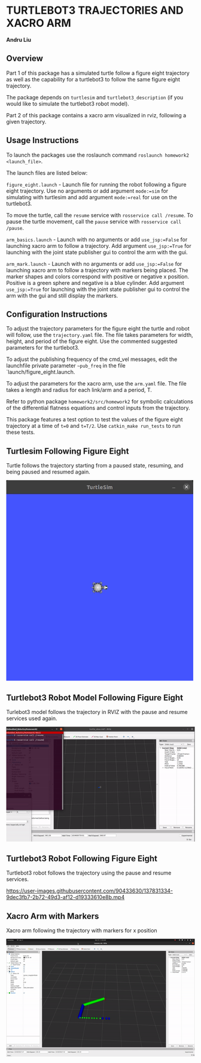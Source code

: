 # TURTLEBOT3 TRAJECTORIES AND XACRO ARM
**Andru Liu**

## Overview 
Part 1 of this package has a simulated turtle follow a figure eight trajectory as well as the capability for a turtlebot3 to follow the same figure eight trajectory.

The package depends on `turtlesim` and `turtlebot3_description` (if you would like to simulate the turtlebot3 robot model). 

Part 2 of this package contains a xacro arm visualized in rviz, following a given trajectory. 

## Usage Instructions 
To launch the packages use the roslaunch command `roslaunch homework2 <launch_file>`.

The launch files are listed below:

`figure_eight.launch` - Launch file for running the robot following a figure eight trajectory. Use no arguments or add argument `mode:=sim` for simulating with turtlesim and add argument `mode:=real` for use on the turtlebot3.

To move the turtle, call the `resume` service with `rosservice call /resume`. To pause the turtle movement, call the `pause` service with `rosservice call /pause`. 

`arm_basics.launch` - Launch with no arguments or add `use_jsp:=False` for launching xacro arm to follow a trajectory. Add argument `use_jsp:=True` for launching with the joint state publisher gui to control the arm with the gui.

`arm_mark.launch` - Launch with no arguments or add `use_jsp:=False` for launching xacro arm to follow a trajectory with markers being placed. The marker shapes and colors correspond with positive or negative x position. Positive is a green sphere and negative is a blue cylinder. Add argument `use_jsp:=True` for launching with the joint state publisher gui to control the arm with the gui and still display the markers.


## Configuration Instructions
To adjust the trajectory parameters for the figure eight the turtle and robot will follow, use the `trajectory.yaml` file. The file takes parameters for width, height, and period of the figure eight. Use the commented suggested parameters for the turtlebot3. 

To adjust the publishing frequency of the cmd_vel messages, edit the launchfile private parameter `~pub_freq` in the file `launch/figure_eight.launch.

To adjust the parameters for the xacro arm, use the `arm.yaml` file. The file takes a length and radius for each link/arm and a period, T. 

Refer to python package `homework2/src/homework2` for symbolic calculations of the differential flatness equations and control inputs from the trajectory.

This package features a test option to test the values of the figure eight trajectory at a time of `t=0` and `t=T/2`. Use `catkin_make run_tests` to run these tests.

## Turtlesim Following Figure Eight
Turtle follows the trajectory starting from a paused state, resuming, and being paused and resumed again. 

![turtle_figure_eight](turtle_figure_eight.gif "turtle_figure_eight.gif")

## Turtlebot3 Robot Model Following Figure Eight 
Turlebot3 model follows the trajectory in RVIZ with the pause and resume services used again. 

![turtlebot3_figure_eight](turtlebot3_figure_eight.gif "turtlebot3_figure_eight.gif")

## Turtlebot3 Robot Following Figure Eight 
Turtlebot3 robot follows the trajectory using the pause and resume services.

https://user-images.githubusercontent.com/90433630/137831334-9dec3fb7-2b72-49d3-af12-d19333610e8b.mp4

## Xacro Arm with Markers
Xacro arm following the trajectory with markers for x position 

![xacro_arm](xacro_arm.gif "xacro_arm.gif")
